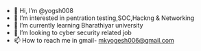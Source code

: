 - 👋 Hi, I’m @yogsh008
- 👀 I’m interested in pentration testing,SOC,Hackng & Networking
- 🌱 I’m currently learning Bharathiyar university 
- 💞️ I’m looking to cyber security related job
- 📫 How to reach me in gmail- mkyogesh006@gmail.com

<!---
yogsh008/yogsh008 is a ✨ special ✨ repository because its `README.md` (this file) appears on your GitHub profile.
You can click the Preview link to take a look at your changes.
--->
